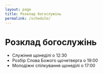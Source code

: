 ```yaml
---
layout: page
title: Розклад богослужінь
permalink: /schedule/
---
```


# Розклад богослужінь

- Служіння щонеділі о 12:30
- Розбір Слова Божого щочетверга о 19:00 
- Молодіжні спілкування щонеділі о 17:00
